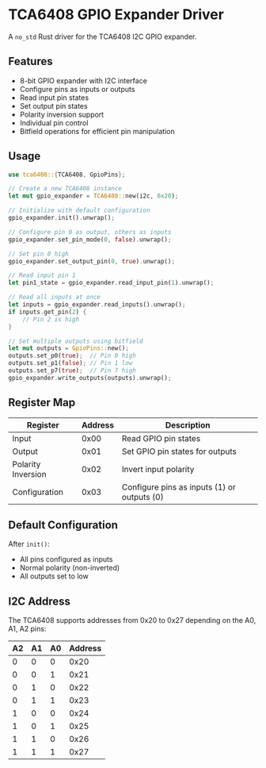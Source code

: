 # TCA6408 GPIO Expander Driver

A `no_std` Rust driver for the TCA6408 I2C GPIO expander.

## Features

- 8-bit GPIO expander with I2C interface
- Configure pins as inputs or outputs
- Read input pin states
- Set output pin states
- Polarity inversion support
- Individual pin control
- Bitfield operations for efficient pin manipulation

## Usage

```rust
use tca6408::{TCA6408, GpioPins};

// Create a new TCA6408 instance
let mut gpio_expander = TCA6408::new(i2c, 0x20);

// Initialize with default configuration
gpio_expander.init().unwrap();

// Configure pin 0 as output, others as inputs
gpio_expander.set_pin_mode(0, false).unwrap();

// Set pin 0 high
gpio_expander.set_output_pin(0, true).unwrap();

// Read input pin 1
let pin1_state = gpio_expander.read_input_pin(1).unwrap();

// Read all inputs at once
let inputs = gpio_expander.read_inputs().unwrap();
if inputs.get_pin(2) {
    // Pin 2 is high
}

// Set multiple outputs using bitfield
let mut outputs = GpioPins::new();
outputs.set_p0(true);  // Pin 0 high
outputs.set_p1(false); // Pin 1 low
outputs.set_p7(true);  // Pin 7 high
gpio_expander.write_outputs(outputs).unwrap();
```

## Register Map

| Register | Address | Description |
|----------|---------|-------------|
| Input | 0x00 | Read GPIO pin states |
| Output | 0x01 | Set GPIO pin states for outputs |
| Polarity Inversion | 0x02 | Invert input polarity |
| Configuration | 0x03 | Configure pins as inputs (1) or outputs (0) |

## Default Configuration

After `init()`:
- All pins configured as inputs
- Normal polarity (non-inverted)
- All outputs set to low

## I2C Address

The TCA6408 supports addresses from 0x20 to 0x27 depending on the A0, A1, A2 pins:

| A2 | A1 | A0 | Address |
|----|----|----|---------|
| 0  | 0  | 0  | 0x20    |
| 0  | 0  | 1  | 0x21    |
| 0  | 1  | 0  | 0x22    |
| 0  | 1  | 1  | 0x23    |
| 1  | 0  | 0  | 0x24    |
| 1  | 0  | 1  | 0x25    |
| 1  | 1  | 0  | 0x26    |
| 1  | 1  | 1  | 0x27    |